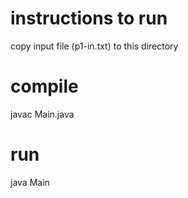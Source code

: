# instructions to run
copy input file (p1-in.txt) to this directory

# compile
javac Main.java

# run
java Main
